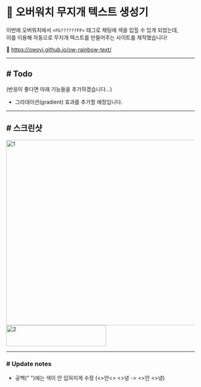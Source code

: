 # 🌈 오버워치 무지개 텍스트 생성기 

이번에 오버워치에서 `<FG??????FF>` 태그로 채팅에 색을 입힐 수 있게 되었는데,    
이를 이용해 자동으로 무지개 텍스트를 만들어주는 사이트를 제작했습니다!

🔗 https://owoyi.github.io/ow-rainbow-text/

---

## # Todo

(반응이 좋다면 아래 기능들을 추가하겠습니다...)
- 그라데이션(gradient) 효과를 추가할 예정입니다.

---

## # 스크린샷
<img width="947" height="495" alt="1" src="https://github.com/user-attachments/assets/bd7d1fcd-640a-471f-99fa-fbb6956faecf" />
<img width="267" height="56" alt="2" src="https://github.com/user-attachments/assets/88c1fbf6-8e8a-42c6-b866-3cc129631695" />

---

### # Update notes
- 공백(" ")에는 색이 안 입혀지게 수정 (<>안<> <>녕 -> <>안 <>녕)
